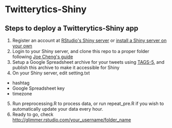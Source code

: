 Twitterytics-Shiny
========================

## Steps to deploy a Twitterytics-Shiny app

1. Register an account at [RStudio's Shiny server](https://rstudio.wufoo.com/forms/shiny-server-beta-program/) or [install a Shiny server on your own](http://www.rstudio.com/shiny/)
2. Login to your Shiny server, and clone this repo to a proper folder following [Joe Cheng's guide](https://groups.google.com/forum/#!topic/shiny-discuss/ACgJu_c_Yks)
3. Setup a Google Spreadsheet archive for your tweets using [TAGS-5](http://mashe.hawksey.info/2013/02/twitter-archive-tagsv5/), and publish this archive to make it accessible for Shiny
4. On your Shiny server, edit setting.txt
  - hashtag
  - Google Spreadsheet key
  - timezone
5. Run preprocessing.R to process data, or run repeat_pre.R if you wish to automatically update your data every hour.
6. Ready to go, check http://glimmer.rstudio.com/your_username/folder_name
